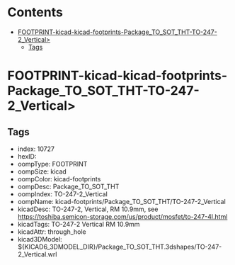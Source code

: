 



Contents
========

* [FOOTPRINT-kicad-kicad-footprints-Package_TO_SOT_THT-TO-247-2_Vertical>](#footprint-kicad-kicad-footprints-package_to_sot_tht-to-247-2_vertical)
	* [Tags](#tags)

# FOOTPRINT-kicad-kicad-footprints-Package_TO_SOT_THT-TO-247-2_Vertical>

## Tags

- index: 10727
- hexID: 
- oompType: FOOTPRINT
- oompSize: kicad
- oompColor: kicad-footprints
- oompDesc: Package_TO_SOT_THT
- oompIndex: TO-247-2_Vertical
- oompName: kicad-footprints/Package_TO_SOT_THT/TO-247-2_Vertical
- kicadDesc: TO-247-2, Vertical, RM 10.9mm, see https://toshiba.semicon-storage.com/us/product/mosfet/to-247-4l.html
- kicadTags: TO-247-2 Vertical RM 10.9mm
- kicadAttr: through_hole
- kicad3DModel: ${KICAD6_3DMODEL_DIR}/Package_TO_SOT_THT.3dshapes/TO-247-2_Vertical.wrl
